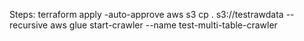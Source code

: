 
Steps:
terraform apply -auto-approve 
aws s3 cp . s3://testrawdata --recursive 
aws glue start-crawler --name test-multi-table-crawler



